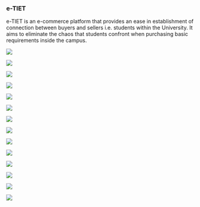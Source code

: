 ### e-TIET

e-TIET is an e-commerce platform that provides an ease in establishment of connection between buyers and sellers i.e. students within the University. 
It aims to eliminate the chaos that students confront when purchasing basic requirements inside the campus.

![](images/1_Home_page_without_login.png)

![](images/2_Category_without_login.png)

![](images/3_Stationary_without_login.png)

![](images/4_Hostel_necessities_without_login.png)

![](images/5_Cycles_without_login.png)

![](images/6_Login.png)

![](images/7_Sign_up.png)

![](images/8_OTP_verification.png)

![](images/9_View_profile_options_after_login.png)

![](images/10_Edit_profile_after_login.png)

![](images/11_Profile_picture_after_login.png)

![](images/12_Item_Cycle_Page_after_login.png)

![](images/13_Sell_Choose_category.png)

![](images/14_Sell_Add_details_Stationary.png)
